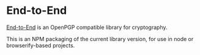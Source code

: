 End-to-End
==========

[End-to-End](https://code.google.com/p/end-to-end/) is an OpenPGP compatible
library for cryptography.

This is an NPM packaging of the current library version, for use in node or
browserify-based projects.